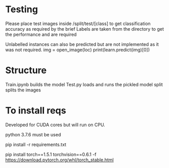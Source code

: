 # Testing
Please place test images inside /split/test/[class] to get classification accuracy as required by the brief
Labels are taken from the directory to get the performance and are required

Unlabelled instances can also be predicted but are not implemented as it was not required.
img = open_image(loc)
print(learn.predict(img)[0])

# Structure

Train.ipynb builds the model
Test.py loads and runs the pickled model
split splits the images




# To install reqs

Developed for CUDA cores but will run on CPU.

python 3.7.6 must be used

pip install -r requirements.txt

pip install torch==1.5.1 torchvision==0.6.1 -f https://download.pytorch.org/whl/torch_stable.html
